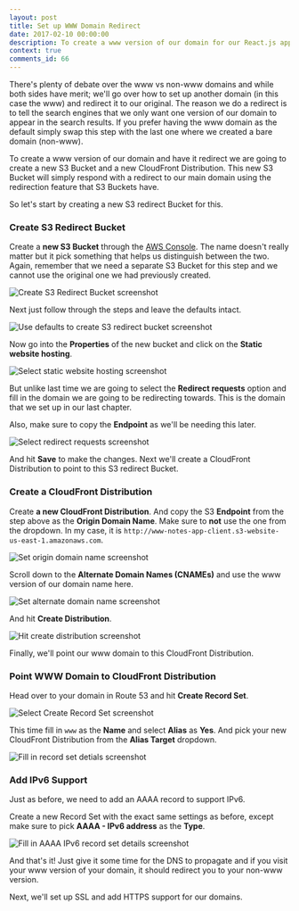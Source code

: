 ```yaml
---
layout: post
title: Set up WWW Domain Redirect
date: 2017-02-10 00:00:00
description: To create a www version of our domain for our React.js app on AWS we need to redirect it to our apex (or naked) domain. To create a domain that redirects we are going to create a new S3 Bucket and enable the “Redirect requests” option from the Static Website Hosting section in the AWS console. And we need to create a CloudFront Distribution for this and point our www domain to it.
context: true
comments_id: 66
---
```


There's plenty of debate over the www vs non-www domains and while both sides have merit; we'll go over how to set up another domain (in this case the www) and redirect it to our original. The reason we do a redirect is to tell the search engines that we only want one version of our domain to appear in the search results. If you prefer having the www domain as the default simply swap this step with the last one where we created a bare domain (non-www).

To create a www version of our domain and have it redirect we are going to create a new S3 Bucket and a new CloudFront Distribution. This new S3 Bucket will simply respond with a redirect to our main domain using the redirection feature that S3 Buckets have.

So let's start by creating a new S3 redirect Bucket for this.

### Create S3 Redirect Bucket

Create a **new S3 Bucket** through the [AWS Console](https://console.aws.amazon.com). The name doesn't really matter but it pick something that helps us distinguish between the two. Again, remember that we need a separate S3 Bucket for this step and we cannot use the original one we had previously created.

![Create S3 Redirect Bucket screenshot](/assets/create-s3-redirect-bucket.png)

Next just follow through the steps and leave the defaults intact.

![Use defaults to create S3 redirect bucket screenshot](/assets/use-defaults-to-create-bucket.png)

Now go into the **Properties** of the new bucket and click on the **Static website hosting**.

![Select static website hosting screenshot](/assets/select-static-website-hosting-2.png)

But unlike last time we are going to select the **Redirect requests** option and fill in the domain we are going to be redirecting towards. This is the domain that we set up in our last chapter.

Also, make sure to copy the **Endpoint** as we'll be needing this later.

![Select redirect requests screenshot](/assets/select-redirect-requests.png)

And hit **Save** to make the changes. Next we'll create a CloudFront Distribution to point to this S3 redirect Bucket.

### Create a CloudFront Distribution

Create **a new CloudFront Distribution**. And copy the S3 **Endpoint** from the step above as the **Origin Domain Name**. Make sure to **not** use the one from the dropdown. In my case, it is `http://www-notes-app-client.s3-website-us-east-1.amazonaws.com`.

![Set origin domain name screenshot](/assets/set-origin-domain-name.png)

Scroll down to the **Alternate Domain Names (CNAMEs)** and use the www version of our domain name here.

![Set alternate domain name screenshot](/assets/set-alternate-domain-name-2.png)

And hit **Create Distribution**.

![Hit create distribution screenshot](/assets/hit-create-distribution.png)

Finally, we'll point our www domain to this CloudFront Distribution.

### Point WWW Domain to CloudFront Distribution

Head over to your domain in Route 53 and hit **Create Record Set**.

![Select Create Record Set screenshot](/assets/select-create-record-set-2.png)

This time fill in `www` as the **Name** and select **Alias** as **Yes**. And pick your new CloudFront Distribution from the **Alias Target** dropdown.

![Fill in record set detials screenshot](/assets/fill-in-record-set-details.png)

### Add IPv6 Support

Just as before, we need to add an AAAA record to support IPv6.

Create a new Record Set with the exact same settings as before, except make sure to pick **AAAA - IPv6 address** as the **Type**.

![Fill in AAAA IPv6 record set details screenshot](/assets/fill-in-aaaa-ipv6-record-set-details.png)

And that's it! Just give it some time for the DNS to propagate and if you visit your www version of your domain, it should redirect you to your non-www version.

Next, we'll set up SSL and add HTTPS support for our domains.
